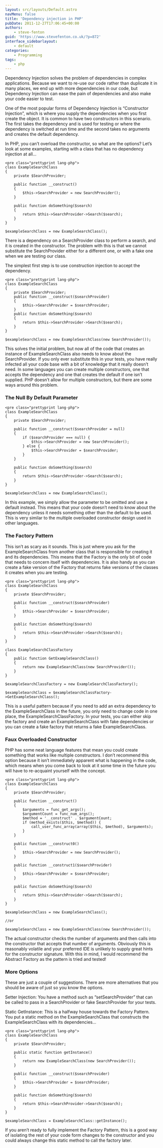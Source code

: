 ```yaml
---
layout: src/layouts/Default.astro
navMenu: false
title: 'Dependency injection in PHP'
pubDate: 2011-12-27T17:06:45+00:00
authors:
    - steve-fenton
guid: 'https://www.stevefenton.co.uk/?p=872'
interface_sidebarlayout:
    - default
categories:
    - Programming
tags:
    - php
---
```


Dependency Injection solves the problem of dependencies in complex applications. Because we want to re-use our code rather than duplicate it in many places, we end up with more dependencies in our code, but Dependency Injection can ease the pain of dependencies and also make your code easier to test.

One of the most popular forms of Dependency Injection is “Constructor Injection”, which is where you supply the dependencies when you first create the object. It is common to have two constructors in this scenario. The first takes the dependency and is used for testing or where the dependency is switched at run time and the second takes no arguments and creates the default dependency.

In PHP, you can’t overload the constructor, so what are the options? Let’s look at some examples, starting with a class that has no dependency injection at all…

```
<pre class="prettyprint lang-php">
class ExampleSearchClass
{
    private $SearchProvider;

    public function __construct()
    {
        $this->SearchProvider = new SearchProvider();
    }

    public function doSomething($search)
    {
        return $this->SearchProvider->Search($search);
    }
}

$exampleSearchClass = new ExampleSearchClass();
```
There is a dependency on a SearchProvider class to perform a search, and it is created in the constructor. The problem with this is that we cannot substitute the SearchProvider either for a different one, or with a fake one when we are testing our class.

The simplest first step is to use construction injection to accept the dependency.

```
<pre class="prettyprint lang-php">
class ExampleSearchClass
{
    private $SearchProvider;
    public function __construct($searchProvider)
    {
        $this->SearchProvider = $searchProvider;
    }
    public function doSomething($search)
    {
        return $this->SearchProvider->Search($search);
    }
}

$exampleSearchClass = new ExampleSearchClass(new SearchProvider());
```
This solves the initial problem, but now all of the code that creates an instance of ExampleSearchClass also needs to know about the SearchProvider. If you only ever substitute this in your tests, you have really infected all your code base with a bit of knowledge that it really doesn’t need. In some languages you can create multiple constructors, one that accepts the dependency and one that creates the default if one isn’t supplied. PHP doesn’t allow for multiple constructors, but there are some ways around this problem.

### The Null By Default Parameter

```
<pre class="prettyprint lang-php">
class ExampleSearchClass
{
    private $SearchProvider;

    public function __construct($searchProvider = null)
    {
        if ($searchProvider === null) {
            $this->SearchProvider = new SearchProvider();
        } else {
            $this->SearchProvider = $searchProvider;
        }
    }

    public function doSomething($search)
    {
        return $this->SearchProvider->Search($search);
    }
}

$exampleSearchClass = new ExampleSearchClass();
```
In this example, we simply allow the parameter to be omitted and use a default instead. This means that your code doesn’t need to know about the dependency unless it needs something other than the default to be used. This is very similar to the multiple overloaded constructor design used in other languages.

### The Factory Pattern

This isn’t as scary as it sounds. This is just where you ask for the ExampleSearchClass from another class that is responsible for creating it and its dependencies. This means that the Factory is the only bit of code that needs to concern itself with dependencies. It is also handy as you can create a fake version of the Factory that returns fake versions of the classes it creates when you are testing.

```
<pre class="prettyprint lang-php">
class ExampleSearchClass
{
    private $SearchProvider;

    public function __construct($searchProvider)
    {
        $this->SearchProvider = $searchProvider;
    }

    public function doSomething($search)
    {
        return $this->SearchProvider->Search($search);
    }
}

class ExampleSearchClassFactory
{
    public function GetExampleSearchClass()
    {
        return new ExampleSearchClass(new SearchProvider());
    }
}

$exampleSearchClassFactory = new ExampleSearchClassFactory();

$exampleSearchClass = $exampleSearchClassFactory->GetExampleSearchClass();
```
This is a useful pattern because if you need to add an extra dependency to the ExampleSearchClass in the future, you only need to change code in one place, the ExampleSearchClassFactory. In your tests, you can either skip the factory and create an ExampleSearchClass with fake dependencies or you can create a fake factory that returns a fake ExampleSearchClass.

### Faux Overloaded Constructor

PHP has some neat language features that mean you could create something that works like multiple constructors. I don’t recommend this option because it isn’t immediately apparent what is happening in the code, which means when you come back to look at it some time in the future you will have to re-acquaint yourself with the concept.

```
<pre class="prettyprint lang-php">
class ExampleSearchClass
{
    private $SearchProvider;

    public function __construct()
    {
        $arguments = func_get_args();
        $argumentCount = func_num_args();
        $method = '__construct' . $argumentCount;
        if (method_exists($this, $method)) {
            call_user_func_array(array($this, $method), $arguments);
        }
    }

    public function __construct0()
    {
        $this->SearchProvider = new SearchProvider();
    }

    public function __construct1($searchProvider)
    {
        $this->SearchProvider = $searchProvider;
    }
   
    public function doSomething($search)
    {
        return $this->SearchProvider->Search($search);
    }
}

$exampleSearchClass = new ExampleSearchClass();

//or

$exampleSearchClass = new ExampleSearchClass(new SearchProvider());
```
The actual constructor checks the number of arguments and then calls into the constructor that accepts that number of arguments. Obviously this is reasonably volatile and your preferred IDE is unlikely to supply great hints for the constructor signature. With this in mind, I would recommend the Abstract Factory as the pattern is tried and tested!

### More Options

These are just a couple of suggestions. There are more alternatives that you should be aware of just so you know the options.

Setter Injection: You have a method such as “setSearchProvider” that can be called to pass in a SearchProvider or fake SearchProvider for your tests.

Static GetInstance: This is a halfway house towards the Factory Pattern. You put a static method on the ExampleSearchClass that constructs the ExampleSearchClass with its dependencies…

```
<pre class="prettyprint lang-php">
class ExampleSearchClass
{
    private $SearchProvider;
   
    public static function getInstance()
    {
        return new ExampleSearchClass(new SearchProvider());
    }

    public function __construct($searchProvider)
    {
        $this->SearchProvider = $searchProvider;
    }

    public function doSomething($search)
    {
        return $this->SearchProvider->Search($search);
    }
}

$exampleSearchClass = ExampleSearchClass::getInstance();
```
If you aren’t ready to fully implement the Factory Pattern, this is a good way of isolating the rest of your code form changes to the constructor and you could always change this static method to call the factory later.